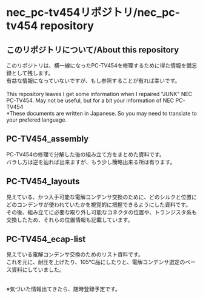 # nec_pc-tv454リポジトリ/nec_pc-tv454 repository
## このリポジトリについて/About this repository
このリポジトリは、横一線になったPC-TV454を修理するために得た情報を備忘録として残します。<br>
有益な情報になっていないですが、もし参照することが有れば幸いです。<br>
<br>
This repository leaves I get some information when I repaired "JUNK" NEC PC-TV454. May not be useful, but for a bit your information of NEC PC-TV454<br>
*These documents are written in Japanese. So you may need to translate to your prefered language.

## PC-TV454_assembly
PC-TV454の修理で分解した後の組み立て方をまとめた資料です。<br>
バラし方は逆を辿れば出来ますが、もう少し簡略出来る所は有ります。<br>

## PC-TV454_layouts
見えている、かつ入手可能な電解コンデンサ交換のために、どのシルクと位置にどのコンデンサが使われていたかを視覚的に把握できるようにした資料です。<br>
その後、組み立てに必要な取り外し可能なコネクタの位置や、トランジスタ系も交換したため、それらの位置情報も記載しています。

## PC-TV454_ecap-list
見えている電解コンデンサ交換のためのリスト資料です。<br>
これを元に、耐圧を上げたり、105℃品にしたりと、電解コンデンサ選定のベース資料にしていました。<br>

<br>
※気づいた情報出てきたら、随時登録予定です。

